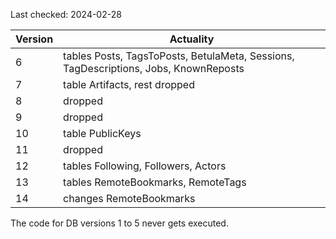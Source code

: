 Last checked: 2024-02-28

| **Version** | **Actuality**                                                                        |
|-------------|--------------------------------------------------------------------------------------|
| 6           | tables Posts, TagsToPosts, BetulaMeta, Sessions, TagDescriptions, Jobs, KnownReposts |
| 7           | table Artifacts, rest dropped                                                        |
| 8           | dropped                                                                              |
| 9           | dropped                                                                              |
| 10          | table PublicKeys                                                                     |
| 11          | dropped                                                                              |
| 12          | tables Following, Followers, Actors                                                  |
| 13          | tables RemoteBookmarks, RemoteTags                                                   |
| 14          | changes RemoteBookmarks                                                              |

The code for DB versions 1 to 5 never gets executed.